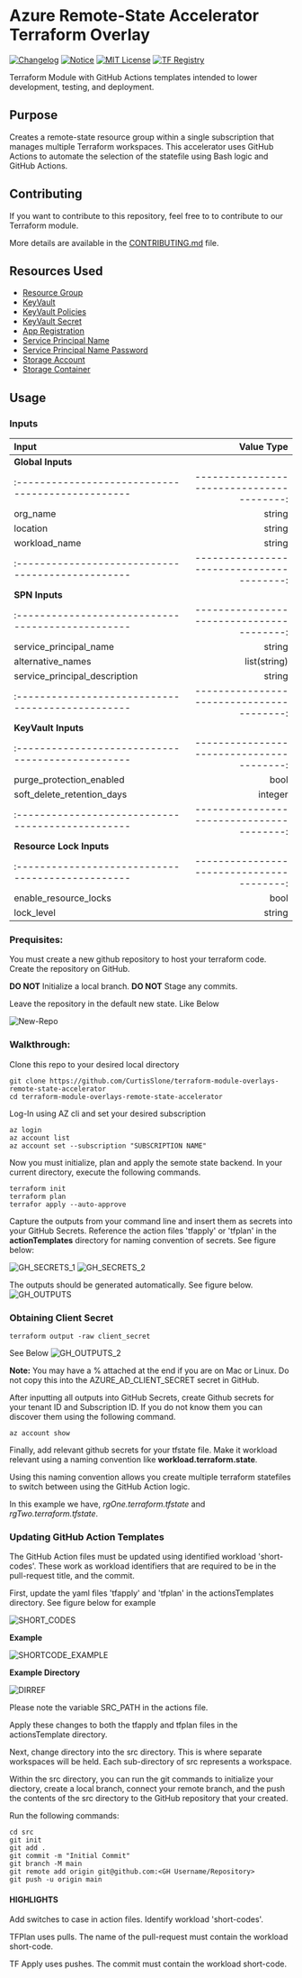 # Azure Remote-State Accelerator Terraform Overlay
[![Changelog](https://img.shields.io/badge/changelog-release-green.svg)](CHANGELOG.md) [![Notice](https://img.shields.io/badge/notice-copyright-yellow.svg)](NOTICE) [![MIT License](https://img.shields.io/badge/license-MIT-orange.svg)](LICENSE) [![TF Registry](https://img.shields.io/badge/terraform-registry-blue.svg)](https://registry.terraform.io/modules/azurenoops/overlays-template/azurerm/)

Terraform Module with GitHub Actions templates intended to lower development, testing, and deployment.

## Purpose

Creates a remote-state resource group within a single subscription that manages multiple Terraform workspaces. This accelerator uses GitHub Actions to automate the selection of the statefile using Bash logic and GitHub Actions.

## Contributing

If you want to contribute to this repository, feel free to to contribute to our Terraform module.

More details are available in the [CONTRIBUTING.md](./CONTRIBUTING.md#pull-request-process) file.

## Resources Used
* [Resource Group](https://registry.terraform.io/providers/hashicorp/azurerm/latest/docs/resources/resource_group)
* [KeyVault](https://registry.terraform.io/providers/hashicorp/azurerm/latest/docs/resources/key_vault)
* [KeyVault Policies](https://registry.terraform.io/providers/hashicorp/azurerm/latest/docs/resources/key_vault_access_policy)
* [KeyVault Secret](https://registry.terraform.io/providers/hashicorp/azurerm/latest/docs/resources/key_vault_secret)
* [App Registration](https://registry.terraform.io/providers/hashicorp/azuread/latest/docs/resources/application)
* [Service Principal Name](https://registry.terraform.io/providers/hashicorp/azuread/latest/docs/resources/service_principal)
* [Service Principal Name Password](https://registry.terraform.io/providers/hashicorp/azuread/latest/docs/resources/service_principal_password)
* [Storage Account](https://registry.terraform.io/providers/hashicorp/azurerm/latest/docs/resources/storage_account)
* [Storage Container](https://registry.terraform.io/providers/hashicorp/azurerm/latest/docs/resources/storage_container)


## Usage

### Inputs

| **Input**                                             | **Value Type**                                |
|:------------------------------------------------  | ----------------------------------------: |
| **Global Inputs**                                     |                                           |
|:------------------------------------------------  | ----------------------------------------: |
| org_name                                          | string                                    |
| location                                          | string                                    | 
| workload_name                                     | string                                    |
|:------------------------------------------------  | ----------------------------------------: |
| **SPN Inputs**                                        |                                           |
|:------------------------------------------------  | ----------------------------------------: |
| service_principal_name                            | string                                    |
| alternative_names                                 | list(string)                              |
| service_principal_description                     | string                                    |
|:------------------------------------------------  | ----------------------------------------: |
| **KeyVault Inputs**                                   |                                           |
|:------------------------------------------------  | ----------------------------------------: |
| purge_protection_enabled                          | bool                                      |
| soft_delete_retention_days                        | integer                                   |
|:------------------------------------------------  | ----------------------------------------: |
| **Resource Lock Inputs**                              |                                           |
|:------------------------------------------------  | ----------------------------------------: |
| enable_resource_locks                             | bool                                      |
| lock_level                                        | string                                    |

### Prequisites:

You must create a new github repository to host your terraform code. Create the repository on GitHub.

**DO NOT** Initialize a local branch.
**DO NOT** Stage any commits.

Leave the repository in the default new state. Like Below

![New-Repo](./assets/new-repo.png)

### Walkthrough:

Clone this repo to your desired local directory

```
git clone https://github.com/CurtisSlone/terraform-module-overlays-remote-state-accelerator
cd terraform-module-overlays-remote-state-accelerator
```

Log-In using AZ cli and set your desired subscription
```
az login
az account list
az account set --subscription "SUBSCRIPTION NAME"
```

Now you must initialize, plan and apply the semote state backend. In your current directory, execute the following commands.

```
terraform init
terraform plan
terrafor apply --auto-approve
```

Capture the outputs from your command line and insert them as secrets into your GitHub Secrets. Reference the action files 'tfapply' or 'tfplan' in the **actionTemplates** directory for naming convention of secrets. See figure below:

![GH_SECRETS_1](./assets/GH_Secrets_1.png)
![GH_SECRETS_2](./assets/GH_Secrets_2.png)

The outputs should be generated automatically. See figure below.
![GH_OUTPUTS](./assets/outputs_1.png)

### Obtaining Client Secret
```
terraform output -raw client_secret
```

See Below
![GH_OUTPUTS_2](./assets/outputs_2.png)

**Note:**  You may have a % attached at the end if you are on Mac or Linux. Do not copy this into the AZURE_AD_CLIENT_SECRET secret in GitHub.

After inputting all outputs into GitHub Secrets, create Github secrets for your tenant ID and Subscription ID. If you do not know them you can discover them using the following command.

```
az account show
```

Finally, add relevant github secrets for your tfstate file. Make it workload relevant using a naming convention like **workload.terraform.state**.

Using this naming convention allows you create multiple terraform statefiles to switch between using the GitHub Action logic.

In this example we have, *rgOne.terraform.tfstate* and *rgTwo.terraform.tfstate*.

### Updating GitHub Action Templates

The GitHub Action files must be updated using identified workload 'short-codes'. These work as workload identifiers that are required to be in the pull-request title, and the commit.

First, update the yaml files 'tfapply' and 'tfplan' in the actionsTemplates directory. See figure below for example

![SHORT_CODES](./assets/workload-shortcodes.png)

**Example**

![SHORTCODE_EXAMPLE](./assets/shortcode-example.png)


**Example Directory**

![DIRREF](./assets/directory_ref.png)

Please note the variable SRC_PATH in the actions file.

Apply these changes to both the tfapply and tfplan files in the actionsTemplate directory.

Next, change directory into the src directory. This is where separate workspaces will be held. Each sub-directory of src represents a workspace. 

Within the src directory, you can run the git commands to initialize your diectory, create a local branch, connect your remote branch, and the push the contents of the src directory to the GitHub repository that your created.

Run the following commands:

```
cd src
git init
git add .
git commit -m "Initial Commit"
git branch -M main
git remote add origin git@github.com:<GH Username/Repository>
git push -u origin main
```

#### HIGHLIGHTS

Add switches to case in action files. Identify workload 'short-codes'.

TFPlan uses pulls. The name of the pull-request must contain the workload short-code.

TF Apply uses pushes. The commit must contain the workload short-code.
